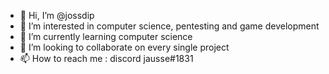 - 👋 Hi, I’m @jossdip
- 👀 I’m interested in computer science, pentesting and game development
- 🌱 I’m currently learning computer science
- 💞️ I’m looking to collaborate on every single project
- 📫 How to reach me : discord jausse#1831

<!---
jossdip/jossdip is a ✨ special ✨ repository because its `README.md` (this file) appears on your GitHub profile.
You can click the Preview link to take a look at your changes.
--->
